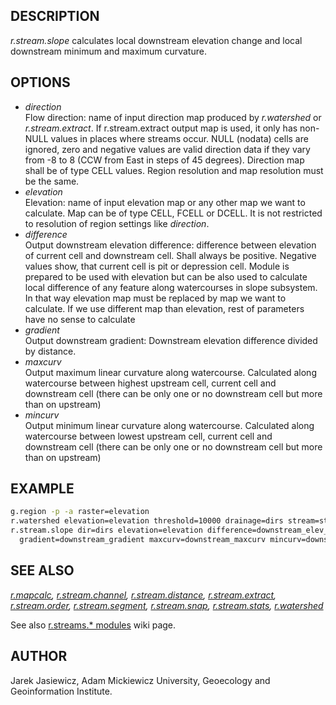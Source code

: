 ## DESCRIPTION

*r.stream.slope* calculates local downstream elevation change and local
downstream minimum and maximum curvature.

## OPTIONS

  - *direction*  
    Flow direction: name of input direction map produced by
    *r.watershed* or *r.stream.extract*. If r.stream.extract output map
    is used, it only has non-NULL values in places where streams occur.
    NULL (nodata) cells are ignored, zero and negative values are valid
    direction data if they vary from -8 to 8 (CCW from East in steps of
    45 degrees). Direction map shall be of type CELL values. Region
    resolution and map resolution must be the same.
  - *elevation*  
    Elevation: name of input elevation map or any other map we want to
    calculate. Map can be of type CELL, FCELL or DCELL. It is not
    restricted to resolution of region settings like *direction*.
  - *difference*  
    Output downstream elevation difference: difference between elevation
    of current cell and downstream cell. Shall always be positive.
    Negative values show, that current cell is pit or depression cell.
    Module is prepared to be used with elevation but can be also used to
    calculate local difference of any feature along watercourses in
    slope subsystem. In that way elevation map must be replaced by map
    we want to calculate. If we use different map than elevation, rest
    of parameters have no sense to calculate
  - *gradient*  
    Output downstream gradient: Downstream elevation difference divided
    by distance.
  - *maxcurv*  
    Output maximum linear curvature along watercourse. Calculated along
    watercourse between highest upstream cell, current cell and
    downstream cell (there can be only one or no downstream cell but
    more than on upstream)
  - *mincurv*  
    Output minimum linear curvature along watercourse. Calculated along
    watercourse between lowest upstream cell, current cell and
    downstream cell (there can be only one or no downstream cell but
    more than on upstream)

## EXAMPLE

```sh
g.region -p -a raster=elevation
r.watershed elevation=elevation threshold=10000 drainage=dirs stream=streams
r.stream.slope dir=dirs elevation=elevation difference=downstream_elev_difference \
  gradient=downstream_gradient maxcurv=downstream_maxcurv mincurv=downstream_mincurv
```

## SEE ALSO

*[r.mapcalc](https://grass.osgeo.org/grass-stable/manuals/r.mapcalc.html),
[r.stream.channel](r.stream.channel.md),
[r.stream.distance](r.stream.distance.md),
[r.stream.extract](https://grass.osgeo.org/grass-stable/manuals/r.stream.extract.html),
[r.stream.order](r.stream.order.md),
[r.stream.segment](r.stream.segment.md),
[r.stream.snap](r.stream.snap.md), [r.stream.stats](r.stream.stats.md),
[r.watershed](https://grass.osgeo.org/grass-stable/manuals/r.watershed.html)*

See also [r.streams.\*
modules](https://grasswiki.osgeo.org/wiki/R.stream.*_modules) wiki page.

## AUTHOR

Jarek Jasiewicz, Adam Mickiewicz University, Geoecology and
Geoinformation Institute.
